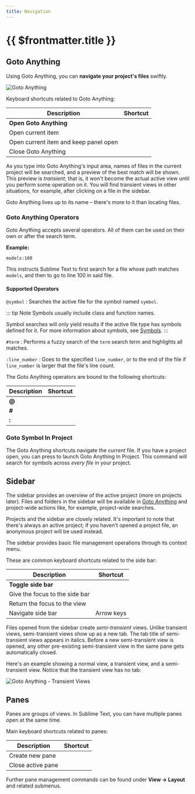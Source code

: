 ```yaml
---
title: Navigation
---
```


# {{ $frontmatter.title }}

## Goto Anything

Using Goto Anything,
you can **navigate your project's files** swiftly.

![Goto Anything](./images/goto.png)

Keyboard shortcuts related to Goto Anything:

| Description                           | Shortcut           |
| ------------------------------------- | ------------------ |
| **Open Goto Anything**                | <Key k="ctrl+p" /> |
| Open current item                     | <Key k="enter" />  |
| Open current item and keep panel open | <Key k="right" />  |
| Close Goto Anything                   | <Key k="escape" /> |

As you type into Goto Anything's input area,
names of files in the current project
will be searched,
and a preview of the best match
will be shown.
This preview is *transient*;
that is, it won't become the actual active view
until you perform some operation on it.
You will find transient views in other situations,
for example, after clicking on a file in the sidebar.

Goto Anything lives up to its name –
there's more to it than locating files.


### Goto Anything Operators

Goto Anything accepts several operators.
All of them can be used
on their own or after the search term.

**Example:**

```
models:100
```

This instructs Sublime Text
to first search for a file
whose path matches `models`,
and then to go to line 100 in said file.


#### Supported Operators

`@symbol`
: Searches  the active file
  for the symbol named `symbol`.

  ::: tip Note
  Symbols usually include class and function names.

  Symbol searches will only yield results
  if the active file type
  has symbols defined for it.
  For more information about symbols,
  see [Symbols](/reference/symbols.md).
  :::

`#term`
: Performs a fuzzy search of the `term` search term
  and highlights all matches.

`:line_number`
: Goes to the specified `line_number`,
  or to the end of the file
  if `line_number` is larger
  that the file's line count.

The Goto Anything operators
are bound to the following shortcuts:

| Description | Shortcut               |
| ----------- | ---------------------- |
| **@**       | <Key k="ctrl+r" /> |
| **\#**      | <Key k="ctrl+;" /> |
| **:**       | <Key k="ctrl+g" /> |


### Goto Symbol In Project

The Goto Anything shortcuts navigate the *current* file.
If you have a project open, you can press <Key k="ctrl+shift+r" />
to launch Goto Anything In Project. 
This command will search
for symbols across *every file* in your project.

## Sidebar

The sidebar provides an overview
of the active project
(more on projects later).
Files and folders in the sidebar
will be available in [Goto Anything](#goto-anything)
and project-wide actions
like, for example, project-wide searches.

<!-- TODO: maybe say "Find in Files" instead. -->

Projects and the sidebar are closely related.
It's important to note
that there's always an active project;
if you haven't opened a project file,
an anonymous project will be used instead.

The sidebar provides basic file management operations
through its context menu.

These are common keyboard shortcuts
related to the side bar:

| Description                    | Shortcut                   |
| ------------------------------ | -------------------------- |
| **Toggle side bar**            | <Key k="ctrl+k, ctrl+b" /> |
| Give the focus to the side bar | <Key k="ctrl+0" />         |
| Return the focus to the view   | <Key k="escape" />         |
| Navigate side bar              | Arrow keys                 |

Files opened from the sidebar
create *semi-transient* views.
Unlike transient views, semi-transient views
show up as a new tab.
The tab title of semi-transient views appears in italics.
Before a new semi-transient view is opened,
any other pre-existing semi-transient view in the same pane
gets automatically closed.

Here's an example showing a normal view, a transient view,
and a semi-transient view.
Notice that the transient view has no tab:

![Goto Anything - Transient Views](./images/goto-details.png)


## Panes

Panes are groups of views.
In Sublime Text, you can have
multiple panes open at the same time.

Main keyboard shortcuts related
to panes:

| Description       | Shortcut                      |
| ----------------- | ----------------------------- |
| Create new pane   | <Key k="ctrl+k, ctrl+up" />   |
| Close active pane | <Key k="ctrl+k, ctrl+down" /> |

Further pane management commands
can be found under **View → Layout**
and related submenus.
